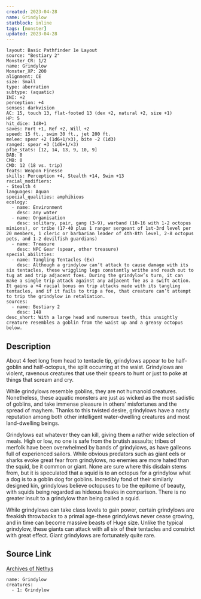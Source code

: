 ```yaml
---
created: 2023-04-28
name: Grindylow
statblock: inline
tags: [monster]
updated: 2023-04-28
---
```

```statblock
layout: Basic Pathfinder 1e Layout
source: "Bestiary 2"
Monster_CR: 1/2
name: Grindylow
Monster_XP: 200
alignment: CE
size: Small
type: aberration
subtype: (aquatic)
INI: +2
perception: +4
senses: darkvision
AC: 15, touch 13, flat-footed 13 (dex +2, natural +2, size +1)
HP: 5
hit_dice: 1d8+1
saves: Fort +1, Ref +2, Will +2
speed: 15 ft., swim 30 ft., jet 200 ft.
melee: spear +2 (1d6+1/×3), bite -2 (1d3)
ranged: spear +3 (1d6+1/×3)
pf1e_stats: [12, 14, 13, 9, 10, 9]
BAB: 0
CMB: 0
CMD: 12 (18 vs. trip)
feats: Weapon Finesse
skills: Perception +4, Stealth +14, Swim +13
racial_modifiers:
- Stealth 4
languages: Aquan
special_qualities: amphibious
ecology:
  - name: Environment
    desc: any water
  - name: Organisation
    desc: solitary, pair, gang (3-9), warband (10-16 with 1-2 octopus minions), or tribe (17-40 plus 1 ranger sergeant of 1st-3rd level per 20 members, 1 cleric or barbarian leader of 4th-8th level, 2-8 octopus pets, and 1-2 devilfish guardians)
  - name: Treasure
    desc: NPC Gear (spear, other treasure)
special_abilities:
  - name: Tangling Tentacles (Ex)
    desc: Although a grindylow can’t attack to cause damage with its six tentacles, these wriggling legs constantly writhe and reach out to tug at and trip adjacent foes. During the grindylow’s turn, it can make a single trip attack against any adjacent foe as a swift action. It gains a +4 racial bonus on trip attacks made with its tangling tentacles, and if it fails to trip a foe, that creature can’t attempt to trip the grindylow in retaliation.
sources:
  - name: Bestiary 2
    desc: 148
desc_short: With a large head and numerous teeth, this unsightly creature resembles a goblin from the waist up and a greasy octopus below.
```
## Description
About 4 feet long from head to tentacle tip, grindylows appear to be half-goblin and half-octopus, the split occurring at the waist. Grindylows are violent, ravenous creatures that use their spears to hunt or just to poke at things that scream and cry.

While grindylows resemble goblins, they are not humanoid creatures. Nonetheless, these aquatic monsters are just as wicked as the most sadistic of goblins, and take immense pleasure in others’ misfortunes and the spread of mayhem. Thanks to this twisted desire, grindylows have a nasty reputation among both other intelligent water-dwelling creatures and most land-dwelling beings.

Grindylows eat whatever they can kill, giving them a rather wide selection of meals. High or low, no one is safe from the brutish assaults; tribes of merfolk have been overwhelmed by bands of grindylows, as have galleons full of experienced sailors. While obvious predators such as giant eels or sharks evoke great fear from grindylows, no enemies are more hated than the squid, be it common or giant. None are sure where this disdain stems from, but it is speculated that a squid is to an octopus for a grindylow what a dog is to a goblin dog for goblins. Incredibly fond of their similarly designed kin, grindylows believe octopuses to be the epitome of beauty, with squids being regarded as hideous freaks in comparison. There is no greater insult to a grindylow than being called a squid.

While grindylows can take class levels to gain power, certain grindylows are freakish throwbacks to a primal age-these grindylows never cease growing, and in time can become massive beasts of Huge size. Unlike the typical grindylow, these giants can attack with all six of their tentacles and constrict with great effect. Giant grindylows are fortunately quite rare.
## Source Link
[Archives of Nethys](https://aonprd.com/MonsterDisplay.aspx?ItemName=Grindylow)
```encounter-table
name: Grindylow
creatures:
  - 1: Grindylow
```

